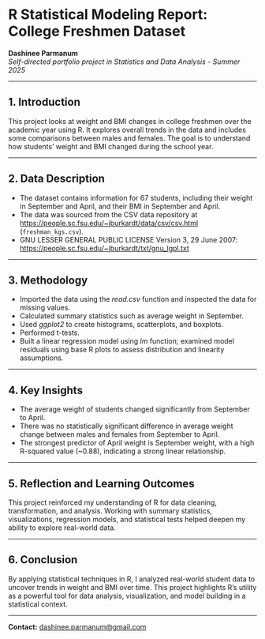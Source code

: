 # R Statistical Modeling Report: College Freshmen Dataset

**Dashinee Parmanum**  
*Self-directed portfolio project in Statistics and Data Analysis - Summer 2025*

---
## 1. Introduction
This project looks at weight and BMI changes in college freshmen over the academic year using R. It explores overall trends in the data and includes some comparisons between males and females. The goal is to understand how students’ weight and BMI changed during the school year.

---
## 2. Data Description
- The dataset contains information for 67 students, including their weight in September and April, and their BMI in September and April.
- The data was sourced from the CSV data repository at https://people.sc.fsu.edu/~jburkardt/data/csv/csv.html (`freshman_kgs.csv`).
- GNU LESSER GENERAL PUBLIC LICENSE Version 3, 29 June 2007: https://people.sc.fsu.edu/~jburkardt/txt/gnu_lgpl.txt

---
## 3. Methodology
- Imported the data using the *read.csv* function and inspected the data for missing values.
- Calculated summary statistics such as average weight in September.
- Used *ggplot2* to create histograms, scatterplots, and boxplots.
- Performed t-tests.
- Built a linear regression model using *lm* function; examined model residuals using base R plots to assess distribution and linearity assumptions.

---
## 4. Key Insights
- The average weight of students changed significantly from September to April.
- There was no statistically significant difference in average weight change between males and females from September to April.
- The strongest predictor of April weight is September weight, with a high R-squared value (~0.88), indicating a strong linear relationship.

---
## 5. Reflection and Learning Outcomes
This project reinforced my understanding of R for data cleaning, transformation, and analysis. Working with summary statistics, visualizations, regression models, and statistical tests helped deepen my ability to explore real-world data. 

---
## 6. Conclusion
By applying statistical techniques in R, I analyzed real-world student data to uncover trends in weight and BMI over time. This project highlights R’s utility as a powerful tool for data analysis, visualization, and model building in a statistical context.

---
**Contact:** dashinee.parmanum@gmail.com
